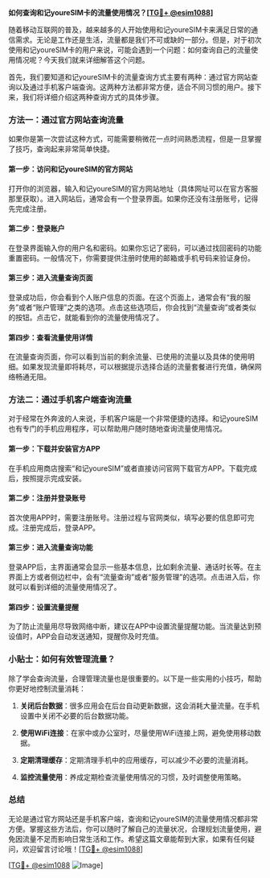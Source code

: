 **如何查询和记youreSIM卡的流量使用情况？[[TG💪+ @esim1088](https://t.me/s/esim1088)]**

随着移动互联网的普及，越来越多的人开始使用和记youreSIM卡来满足日常的通信需求。无论是工作还是生活，流量都是我们不可或缺的一部分。但是，对于初次使用和记youreSIM卡的用户来说，可能会遇到一个问题：如何查询自己的流量使用情况呢？今天我们就来详细解答这个问题。

首先，我们要知道和记youreSIM卡的流量查询方式主要有两种：通过官方网站查询以及通过手机客户端查询。这两种方法都非常方便，适合不同习惯的用户。接下来，我们将详细介绍这两种查询方式的具体步骤。

### 方法一：通过官方网站查询流量

如果你是第一次尝试这种方式，可能需要稍微花一点时间熟悉流程，但是一旦掌握了技巧，查询起来非常简单快捷。

#### 第一步：访问和记youreSIM的官方网站

打开你的浏览器，输入和记youreSIM的官方网站地址（具体网址可以在官方客服那里获取）。进入网站后，通常会有一个登录界面。如果你还没有注册账号，记得先完成注册。

#### 第二步：登录账户

在登录界面输入你的用户名和密码。如果你忘记了密码，可以通过找回密码的功能重置密码。一般情况下，你需要提供注册时使用的邮箱或手机号码来验证身份。

#### 第三步：进入流量查询页面

登录成功后，你会看到个人账户信息的页面。在这个页面上，通常会有“我的服务”或者“账户管理”之类的选项。点击这些选项后，你会找到“流量查询”或者类似的按钮。点击它，就能看到你的流量使用情况了。

#### 第四步：查看流量使用详情

在流量查询页面，你可以看到当前的剩余流量、已使用的流量以及具体的使用明细。如果发现流量即将耗尽，可以根据提示选择合适的流量套餐进行充值，确保网络畅通无阻。

### 方法二：通过手机客户端查询流量

对于经常在外奔波的人来说，手机客户端是一个非常便捷的选择。和记youreSIM也有专门的手机应用程序，可以帮助用户随时随地查询流量使用情况。

#### 第一步：下载并安装官方APP

在手机应用商店搜索“和记youreSIM”或者直接访问官网下载官方APP。下载完成后，按照提示完成安装。

#### 第二步：注册并登录账号

首次使用APP时，需要注册账号。注册过程与官网类似，填写必要的信息即可完成。注册完成后，登录APP。

#### 第三步：进入流量查询功能

登录APP后，主界面通常会显示一些基本信息，比如剩余流量、通话时长等。在主界面上方或者侧边栏中，会有“流量查询”或者“服务管理”的选项。点击进入后，你就可以看到详细的流量使用情况了。

#### 第四步：设置流量提醒

为了防止流量用尽导致网络中断，建议在APP中设置流量提醒功能。当流量达到预设值时，APP会自动发送通知，提醒你及时充值。

### 小贴士：如何有效管理流量？

除了学会查询流量，合理管理流量也是很重要的。以下是一些实用的小技巧，帮助你更好地控制流量消耗：

1. **关闭后台数据**：很多应用会在后台自动更新数据，这会消耗大量流量。在手机设置中关闭不必要的后台数据功能。
   
2. **使用WiFi连接**：在家中或办公室时，尽量使用WiFi连接上网，避免使用移动数据。

3. **定期清理缓存**：定期清理手机中的应用缓存，可以减少不必要的流量消耗。

4. **监控流量使用**：养成定期检查流量使用情况的习惯，及时调整使用策略。

### 总结

无论是通过官方网站还是手机客户端，查询和记youreSIM的流量使用情况都非常方便。掌握这些方法后，你可以随时了解自己的流量状况，合理规划流量使用，避免因流量不足而影响日常生活和工作。希望这篇文章能帮到大家，如果有任何疑问，欢迎留言讨论哦！[[TG💪+ @esim1088](https://t.me/s/esim1088)]

[[TG💪+ @esim1088](https://t.me/s/esim1088) ![Image](https://i.postimg.cc/4NQfJmqS/Snipaste-2025-05-13-00-14-12.png)]